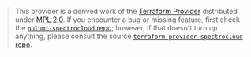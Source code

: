 > This provider is a derived work of the [Terraform Provider](https://github.com/terraform-providers/terraform-provider-spectrocloud)
> distributed under [MPL 2.0](https://www.mozilla.org/en-US/MPL/2.0/). If you encounter a bug or missing feature,
> first check the [`pulumi-spectrocloud` repo](/issues); however, if that doesn't turn up anything,
> please consult the source [`terraform-provider-spectrocloud` repo](https://github.com/terraform-providers/terraform-provider-spectrocloud/issues).
